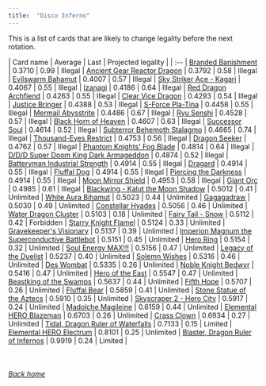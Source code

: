 ```yaml
---
title:  "Disco Inferno"
---
```


This is a list of cards that are likely to change legality before the next rotation.

| Card name | Average | Last | Projected legality |
| :-- |
[Branded Banishment](https://db.ygoprodeck.com/card/?search=Branded%20Banishment) | 0.3710 | 0.99 | Illegal |
[Ancient Gear Reactor Dragon](https://db.ygoprodeck.com/card/?search=Ancient%20Gear%20Reactor%20Dragon) | 0.3792 | 0.58 | Illegal |
[Evilswarm Bahamut](https://db.ygoprodeck.com/card/?search=Evilswarm%20Bahamut) | 0.4007 | 0.57 | Illegal |
[Sky Striker Ace - Kagari](https://db.ygoprodeck.com/card/?search=Sky%20Striker%20Ace%20-%20Kagari) | 0.4067 | 0.55 | Illegal |
[Izanagi](https://db.ygoprodeck.com/card/?search=Izanagi) | 0.4186 | 0.64 | Illegal |
[Red Dragon Archfiend](https://db.ygoprodeck.com/card/?search=Red%20Dragon%20Archfiend) | 0.4263 | 0.55 | Illegal |
[Clear Vice Dragon](https://db.ygoprodeck.com/card/?search=Clear%20Vice%20Dragon) | 0.4293 | 0.54 | Illegal |
[Justice Bringer](https://db.ygoprodeck.com/card/?search=Justice%20Bringer) | 0.4388 | 0.53 | Illegal |
[S-Force Pla-Tina](https://db.ygoprodeck.com/card/?search=S-Force%20Pla-Tina) | 0.4458 | 0.55 | Illegal |
[Mermail Abysstrite](https://db.ygoprodeck.com/card/?search=Mermail%20Abysstrite) | 0.4486 | 0.67 | Illegal |
[Ryu Senshi](https://db.ygoprodeck.com/card/?search=Ryu%20Senshi) | 0.4528 | 0.57 | Illegal |
[Black Horn of Heaven](https://db.ygoprodeck.com/card/?search=Black%20Horn%20of%20Heaven) | 0.4607 | 0.63 | Illegal |
[Successor Soul](https://db.ygoprodeck.com/card/?search=Successor%20Soul) | 0.4614 | 0.52 | Illegal |
[Subterror Behemoth Stalagmo](https://db.ygoprodeck.com/card/?search=Subterror%20Behemoth%20Stalagmo) | 0.4665 | 0.74 | Illegal |
[Thousand-Eyes Restrict](https://db.ygoprodeck.com/card/?search=Thousand-Eyes%20Restrict) | 0.4753 | 0.56 | Illegal |
[Dragon Seeker](https://db.ygoprodeck.com/card/?search=Dragon%20Seeker) | 0.4762 | 0.57 | Illegal |
[Phantom Knights' Fog Blade](https://db.ygoprodeck.com/card/?search=Phantom%20Knights'%20Fog%20Blade) | 0.4814 | 0.64 | Illegal |
[D/D/D Super Doom King Dark Armageddon](https://db.ygoprodeck.com/card/?search=D/D/D%20Super%20Doom%20King%20Dark%20Armageddon) | 0.4874 | 0.52 | Illegal |
[Batteryman Industrial Strength](https://db.ygoprodeck.com/card/?search=Batteryman%20Industrial%20Strength) | 0.4914 | 0.55 | Illegal |
[Dragard](https://db.ygoprodeck.com/card/?search=Dragard) | 0.4914 | 0.55 | Illegal |
[Fluffal Dog](https://db.ygoprodeck.com/card/?search=Fluffal%20Dog) | 0.4914 | 0.55 | Illegal |
[Piercing the Darkness](https://db.ygoprodeck.com/card/?search=Piercing%20the%20Darkness) | 0.4914 | 0.55 | Illegal |
[Moon Mirror Shield](https://db.ygoprodeck.com/card/?search=Moon%20Mirror%20Shield) | 0.4953 | 0.58 | Illegal |
[Giant Orc](https://db.ygoprodeck.com/card/?search=Giant%20Orc) | 0.4985 | 0.61 | Illegal |
[Blackwing - Kalut the Moon Shadow](https://db.ygoprodeck.com/card/?search=Blackwing%20-%20Kalut%20the%20Moon%20Shadow) | 0.5012 | 0.41 | Unlimited |
[White Aura Bihamut](https://db.ygoprodeck.com/card/?search=White%20Aura%20Bihamut) | 0.5023 | 0.44 | Unlimited |
[Gagagadraw](https://db.ygoprodeck.com/card/?search=Gagagadraw) | 0.5030 | 0.49 | Unlimited |
[Constellar Hyades](https://db.ygoprodeck.com/card/?search=Constellar%20Hyades) | 0.5056 | 0.46 | Unlimited |
[Water Dragon Cluster](https://db.ygoprodeck.com/card/?search=Water%20Dragon%20Cluster) | 0.5103 | 0.18 | Unlimited |
[Fairy Tail - Snow](https://db.ygoprodeck.com/card/?search=Fairy%20Tail%20-%20Snow) | 0.5112 | 0.42 | Forbidden |
[Starry Knight Flamel](https://db.ygoprodeck.com/card/?search=Starry%20Knight%20Flamel) | 0.5124 | 0.33 | Unlimited |
[Gravekeeper's Visionary](https://db.ygoprodeck.com/card/?search=Gravekeeper's%20Visionary) | 0.5137 | 0.39 | Unlimited |
[Imperion Magnum the Superconductive Battlebot](https://db.ygoprodeck.com/card/?search=Imperion%20Magnum%20the%20Superconductive%20Battlebot) | 0.5151 | 0.45 | Unlimited |
[Hero Ring](https://db.ygoprodeck.com/card/?search=Hero%20Ring) | 0.5154 | 0.32 | Unlimited |
[Soul Energy MAX!!!](https://db.ygoprodeck.com/card/?search=Soul%20Energy%20MAX!!!) | 0.5156 | 0.47 | Unlimited |
[Legacy of the Duelist](https://db.ygoprodeck.com/card/?search=Legacy%20of%20the%20Duelist) | 0.5237 | 0.40 | Unlimited |
[Solemn Wishes](https://db.ygoprodeck.com/card/?search=Solemn%20Wishes) | 0.5316 | 0.46 | Unlimited |
[Des Wombat](https://db.ygoprodeck.com/card/?search=Des%20Wombat) | 0.5335 | 0.26 | Unlimited |
[Noble Knight Bedwyr](https://db.ygoprodeck.com/card/?search=Noble%20Knight%20Bedwyr) | 0.5416 | 0.47 | Unlimited |
[Hero of the East](https://db.ygoprodeck.com/card/?search=Hero%20of%20the%20East) | 0.5547 | 0.47 | Unlimited |
[Beastking of the Swamps](https://db.ygoprodeck.com/card/?search=Beastking%20of%20the%20Swamps) | 0.5637 | 0.44 | Unlimited |
[Fifth Hope](https://db.ygoprodeck.com/card/?search=Fifth%20Hope) | 0.5707 | 0.26 | Unlimited |
[Fluffal Bear](https://db.ygoprodeck.com/card/?search=Fluffal%20Bear) | 0.5859 | 0.41 | Unlimited |
[Stone Statue of the Aztecs](https://db.ygoprodeck.com/card/?search=Stone%20Statue%20of%20the%20Aztecs) | 0.5910 | 0.35 | Unlimited |
[Skyscraper 2 - Hero City](https://db.ygoprodeck.com/card/?search=Skyscraper%202%20-%20Hero%20City) | 0.5917 | 0.24 | Unlimited |
[Madolche Magileine](https://db.ygoprodeck.com/card/?search=Madolche%20Magileine) | 0.6159 | 0.44 | Unlimited |
[Elemental HERO Blazeman](https://db.ygoprodeck.com/card/?search=Elemental%20HERO%20Blazeman) | 0.6703 | 0.26 | Unlimited |
[Crass Clown](https://db.ygoprodeck.com/card/?search=Crass%20Clown) | 0.6934 | 0.27 | Unlimited |
[Tidal, Dragon Ruler of Waterfalls](https://db.ygoprodeck.com/card/?search=Tidal,%20Dragon%20Ruler%20of%20Waterfalls) | 0.7133 | 0.15 | Limited |
[Elemental HERO Electrum](https://db.ygoprodeck.com/card/?search=Elemental%20HERO%20Electrum) | 0.8101 | 0.25 | Unlimited |
[Blaster, Dragon Ruler of Infernos](https://db.ygoprodeck.com/card/?search=Blaster,%20Dragon%20Ruler%20of%20Infernos) | 0.9919 | 0.24 | Limited |

<br>

###### [Back home](index)